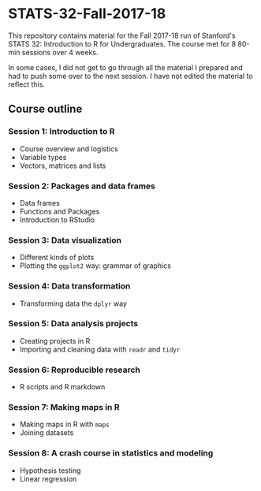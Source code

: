 # STATS-32-Fall-2017-18

This repository contains material for the Fall 2017-18 run of Stanford's STATS 32: Introduction to R for Undergraduates. The course met for 8 80-min sessions over 4 weeks.

In some cases, I did not get to go through all the material I prepared and had to push some over to the next session. I have not edited the material to reflect this.

## Course outline

### Session 1:  Introduction to R
- Course overview and logistics  
- Variable types  
- Vectors, matrices and lists  

### Session 2: Packages and data frames
- Data frames  
- Functions and Packages  
- Introduction to RStudio  

### Session 3: Data visualization
- Different kinds of plots  
- Plotting the `ggplot2` way: grammar of graphics

### Session 4: Data transformation
- Transforming data the `dplyr` way

### Session 5: Data analysis projects
- Creating projects in R  
- Importing and cleaning data with `readr` and `tidyr`

### Session 6: Reproducible research
- R scripts and R markdown  

### Session 7: Making maps in R
- Making maps in R with `maps`  
- Joining datasets  

### Session 8: A crash course in statistics and modeling
- Hypothesis testing  
- Linear regression

